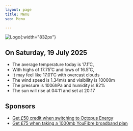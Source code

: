 ```yaml
---
layout: page
title: Menu
seo: Menu

---
```


![Logo](/images/logo.jpg){:width="832px"}

<!-- weather_marker starts -->
## On Saturday, 19 July 2025

- The average temperature today is 17.1˚C,
- With highs of 17.75˚C and lows of 16.5˚C,
- It may feel like 17.01˚C with overcast clouds
- The wind speed is 1.34m/s and visibility is 10000m
- The pressure is 1006hPa and humidity is 82%
- The sun will rise at 04:11 and set at 20:17

<!-- weather_marker ends -->

## Sponsors

- [Get £50 credit when switching to Octopus Energy](https://bit.ly/3oD1nnS)
- [Get £75 when taking a 1000mb YouFibre broadband plan](https://aklam.io/91zWhU?)
